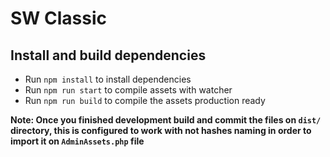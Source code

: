 # SW Classic

## Install and build dependencies

- Run `npm install` to install dependencies
- Run `npm run start` to compile assets with watcher
- Run `npm run build` to compile the assets production ready

**Note: Once you finished development build and commit the files on `dist/` directory, this is configured to work with not hashes naming in order to import it on `AdminAssets.php` file** 
